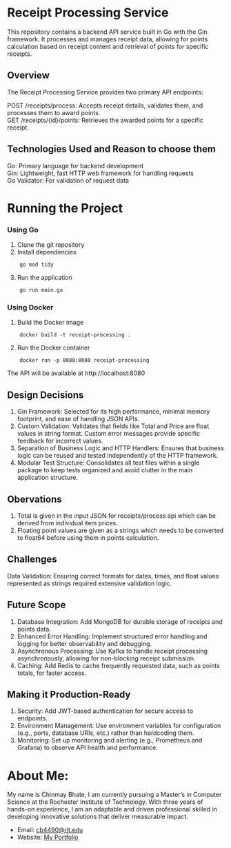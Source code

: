 # Receipt Processing Service

This repository contains a backend API service built in Go with the Gin framework. It processes and manages receipt data, allowing for points calculation based on receipt content and retrieval of points for specific receipts.

## Overview

The Receipt Processing Service provides two primary API endpoints:

POST /receipts/process: Accepts receipt details, validates them, and processes them to award points.\
GET /receipts/{id}/points: Retrieves the awarded points for a specific receipt.

## Technologies Used and Reason to choose them

Go: Primary language for backend development \
Gin: Lightweight, fast HTTP web framework for handling requests \
Go Validator: For validation of request data

# Running the Project

### Using Go

1. Clone the git repository
2. Install dependencies

```
    go mod tidy
```

3. Run the application

```
    go run main.go
```

### Using Docker

1. Build the Docker image

```
    docker build -t receipt-processing .
```

2. Run the Docker container

```
    docker run -p 8080:8080 receipt-processing
```

The API will be available at http://localhost:8080

## Design Decisions

1. Gin Framework: Selected for its high performance, minimal memory footprint, and ease of handling JSON APIs.
2. Custom Validation: Validates that fields like Total and Price are float values in string format. Custom error messages provide specific feedback for incorrect values.
3. Separation of Business Logic and HTTP Handlers: Ensures that business logic can be reused and tested independently of the HTTP framework.
4. Modular Test Structure: Consolidates all test files within a single package to keep tests organized and avoid clutter in the main application structure.

## Obervations

1. Total is given in the input JSON for receipts/process api which can be derived from individual item prices.
2. Floating point values are given as a strings which needs to be converted to float64 before using them in points calculation.

## Challenges

Data Validation: Ensuring correct formats for dates, times, and float values represented as strings required extensive validation logic.

## Future Scope

1. Database Integration: Add MongoDB for durable storage of receipts and points data.
2. Enhanced Error Handling: Implement structured error handling and logging for better observability and debugging.
3. Asynchronous Processing: Use Kafka to handle receipt processing asynchronously, allowing for non-blocking receipt submission.
4. Caching: Add Redis to cache frequently requested data, such as points totals, for faster access.

## Making it Production-Ready

1. Security: Add JWT-based authentication for secure access to endpoints.
2. Environment Management: Use environment variables for configuration (e.g., ports, database URIs, etc.) rather than hardcoding them.
3. Monitoring: Set up monitoring and alerting (e.g., Prometheus and Grafana) to observe API health and performance.

# About Me:

My name is Chinmay Bhate, I am currently pursuing a Master’s in Computer Science at the Rochester Institute of Technology.
With three years of hands-on experience, I am an adaptable and driven professional skilled in developing innovative solutions that deliver measurable impact.

- Email: [cb4490@rit.edu](mailto:cb4490@rit.edu)
- Website: [My Portfolio](https://chinmay13.github.io/)
